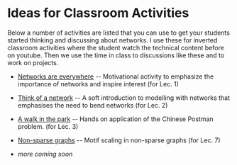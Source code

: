 # Ideas for Classroom Activities
Below a number of activities are listed that you can use to get your students started thinking and discussing about networks. 
I use these for inverted classroom activities where the student watch the technical content before on youtube. Then we
use the time in class to discussions like these and to work on projects. 

* [Networks are everywhere](act1.md) -- Motivational activity to emphasize the importance of networks and inspire interest (for Lec. 1)
* [Think of a network](act2.md) -- A soft introduction to modelling with networks that emphasises the need to bend networks (for Lec. 2)
* [A walk in the park](act3.md) -- Hands on application of the Chinese Postman problem. (for Lec. 3)

* [Non-sparse graphs](act7.md) -- Motif scaling in non-sparse graphs (for Lec. 7) 
* *more coming soon*
   
